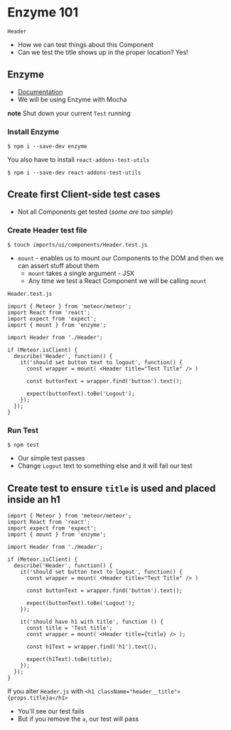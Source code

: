 # Enzyme 101
`Header`

* How we can test things about this Component
* Can we test the title shows up in the proper location? Yes!

## Enzyme
* [Documentation](https://github.com/airbnb/enzyme)
* We will be using Enzyme with Mocha

**note** Shut down your current `Test` running

### Install Enzyme
`$ npm i --save-dev enzyme`

You also have to install `react-addons-test-utils`

`$ npm i --save-dev react-addons-test-utils`

## Create first Client-side test cases
* Not all Components get tested (_some are too simple_)

### Create Header test file
`$ touch imports/ui/components/Header.test.js`

* `mount` - enables us to mount our Components to the DOM and then we can assert stuff about them
    - `mount` takes a single argument - JSX
    - Any time we test a React Component we will be calling `mount`

`Header.test.js`

```
import { Meteor } from 'meteor/meteor';
import React from 'react';
import expect from 'expect';
import { mount } from 'enzyme';

import Header from './Header';

if (Meteor.isClient) {
  describe('Header', function() {
    it('should set button text to logout', function() {
      const wrapper = mount( <Header title="Test Title" /> )

      const buttonText = wrapper.find('button').text();

      expect(buttonText).toBe('Logout');
    });
  });
}
```

### Run Test
`$ npm test`

* Our simple test passes
* Change `Logout` text to something else and it will fail our test

## Create test to ensure `title` is used and placed inside an h1
```
import { Meteor } from 'meteor/meteor';
import React from 'react';
import expect from 'expect';
import { mount } from 'enzyme';

import Header from './Header';

if (Meteor.isClient) {
  describe('Header', function() {
    it('should set button text to logout', function() {
      const wrapper = mount( <Header title="Test Title" /> )

      const buttonText = wrapper.find('button').text();

      expect(buttonText).toBe('Logout');
    });

    it('should have h1 with title', function () {
      const title = 'Test title';
      const wrapper = mount( <Header title={title} /> );

      const h1Text = wrapper.find('h1').text();

      expect(h1Text).toBe(title);  
    });
  });
}
```

If you alter `Header.js` with `<h1 className="header__title">{props.title}a</h1>`

* You'll see our test fails
* But if you remove the `a`, our test will pass
